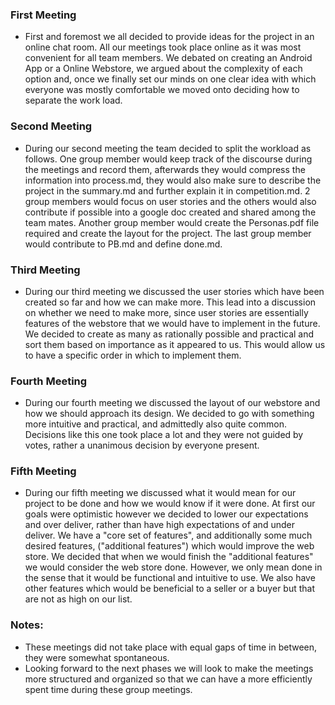 ### First Meeting
- First and foremost we all decided to provide ideas for the project in an online chat room. All our meetings took place online as it was most convenient for all team members. We debated on creating an Android App or a Online Webstore, we argued about the complexity of each option and, once we finally set our minds on one clear idea with which everyone was mostly comfortable we moved onto deciding how to separate the work load.

### Second Meeting
- During our second meeting the team decided to split the workload as follows. One group member would keep track of the discourse during the meetings and record them, afterwards they would compress the information into process.md, they would also make sure to describe the project in the summary.md and further explain it in competition.md. 2 group members would focus on user stories and the others would also contribute if possible into a google doc created and shared among the team mates. Another group member would create the Personas.pdf file required and create the layout for the project. The last group member would contribute to PB.md and define done.md.

### Third Meeting
- During our third meeting we discussed the user stories which have been created so far and how we can make more. This lead into a discussion on whether we need to make more, since user stories are essentially features of the webstore that we would have to implement in the future. We decided to create as many as rationally possible and practical and sort them based on importance as it appeared to us. This would allow us to have a specific order in which to implement them.

### Fourth Meeting
- During our fourth meeting we discussed the layout of our webstore and how we should approach its design. We decided to go with something more intuitive and practical, and admittedly also quite common. Decisions like this one took place a lot and they were not guided by votes, rather a unanimous decision by everyone present.

### Fifth Meeting
- During our fifth meeting we discussed what it would mean for our project to be done and how we would know if it were done. At first our goals were optimistic however we decided to lower our expectations and over deliver, rather than have high expectations of and under deliver. We have a "core set of features", and additionally some much desired features, ("additional features") which would improve the web store. We decided that when we would finish the "additional features" we would consider the web store done. However, we only mean done in the sense that it would be functional and intuitive to use. We also have other features which would be beneficial to a seller or a buyer but that are not as high on our list.

### Notes:
- These meetings did not take place with equal gaps of time in between, they were somewhat spontaneous.
- Looking forward to the next phases we will look to make the meetings more structured and organized so that we can have a more efficiently spent time during these group meetings.

